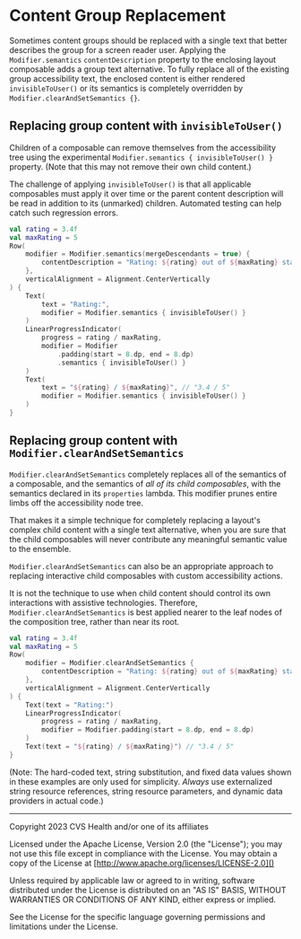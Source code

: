 # Content Group Replacement
Sometimes content groups should be replaced with a single text that better describes the group for a screen reader user. Applying the `Modifier.semantics` `contentDescription` property to the enclosing layout composable adds a group text alternative. To fully replace all of the existing group accessibility text, the enclosed content is either rendered `invisibleToUser()` or its semantics is completely overridden by `Modifier.clearAndSetSemantics {}`.

## Replacing group content with `invisibleToUser()`

Children of a composable can remove themselves from the accessibility tree using the experimental `Modifier.semantics { invisibleToUser() }` property. (Note that this may not remove their own child content.)

The challenge of applying `invisibleToUser()` is that all applicable composables must apply it over time or the parent content description will be read in addition to its (unmarked) children. Automated testing can help catch such regression errors.

```kotlin
val rating = 3.4f
val maxRating = 5
Row(
    modifier = Modifier.semantics(mergeDescendants = true) { 
        contentDescription = "Rating: ${rating} out of ${maxRating} stars" // "Rating: 3.4 out of 5 stars"
    },
    verticalAlignment = Alignment.CenterVertically
) {
    Text(
        text = "Rating:",
        modifier = Modifier.semantics { invisibleToUser() }
    )
    LinearProgressIndicator(
        progress = rating / maxRating,
        modifier = Modifier
            .padding(start = 8.dp, end = 8.dp)
            .semantics { invisibleToUser() }
    )
    Text(
        text = "${rating} / ${maxRating}", // "3.4 / 5"
        modifier = Modifier.semantics { invisibleToUser() }
    )
}
```

## Replacing group content with `Modifier.clearAndSetSemantics`

`Modifier.clearAndSetSemantics` completely replaces all of the semantics of a composable, and the semantics of _all of its child composables_, with the semantics declared in its `properties` lambda. This modifier prunes entire limbs off the accessibility node tree.

That makes it a simple technique for completely replacing a layout's complex child content with a single text alternative, when you are sure that the child composables will never contribute any meaningful semantic value to the ensemble. 

`Modifier.clearAndSetSemantics` can also be an appropriate approach to replacing interactive child composables with custom accessibility actions. 

It is not the technique to use when child content should control its own interactions with assistive technologies. Therefore, `Modifier.clearAndSetSemantics` is best applied nearer to the leaf nodes of the composition tree, rather than near its root.   

```kotlin
val rating = 3.4f
val maxRating = 5
Row(
    modifier = Modifier.clearAndSetSemantics { 
        contentDescription = "Rating: ${rating} out of ${maxRating} stars" // "Rating: 3.4 out of 5 stars"
    },
    verticalAlignment = Alignment.CenterVertically
) {
    Text(text = "Rating:")
    LinearProgressIndicator(
        progress = rating / maxRating,
        modifier = Modifier.padding(start = 8.dp, end = 8.dp)
    )
    Text(text = "${rating} / ${maxRating}") // "3.4 / 5"
}
```

(Note: The hard-coded text, string substitution, and fixed data values shown in these examples are only used for simplicity. _Always_ use externalized string resource references, string resource parameters, and dynamic data providers in actual code.)

----

Copyright 2023 CVS Health and/or one of its affiliates

Licensed under the Apache License, Version 2.0 (the "License");
you may not use this file except in compliance with the License.
You may obtain a copy of the License at
[http://www.apache.org/licenses/LICENSE-2.0]()

Unless required by applicable law or agreed to in writing, software
distributed under the License is distributed on an "AS IS" BASIS,
WITHOUT WARRANTIES OR CONDITIONS OF ANY KIND, either express or implied.

See the License for the specific language governing permissions and
limitations under the License.
